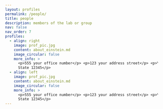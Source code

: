 ```yaml
---
layout: profiles
permalink: /people/
title: people
description: members of the lab or group
nav: false
nav_order: 7
profiles:
  - align: right
    image: prof_pic.jpg
    content: about_einstein.md
    image_circular: false
    more_info: >
      <p>555 your office number</p> <p>123 your address street</p> <p>Your City,
      State 12345</p>
  - align: left
    image: prof_pic.jpg
    content: about_einstein.md
    image_circular: false
    more_info: >
      <p>555 your office number</p> <p>123 your address street</p> <p>Your City,
      State 12345</p>
---
```


